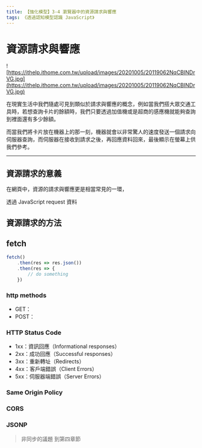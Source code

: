 ```yaml
---
title: 【強化模型】3-4 瀏覽器中的資源請求與響應
tags: 《透過認知模型認識 JavaScript》
---
```


# 資源請求與響應

![https://ithelp.ithome.com.tw/upload/images/20201005/20119062NqCBINDrVG.jpg](https://ithelp.ithome.com.tw/upload/images/20201005/20119062NqCBINDrVG.jpg)

在現實生活中我們隨處可見到類似於請求與響應的概念，例如當我們搭大眾交通工具時，若想查詢卡片的餘額時，我們只要透過加值機或是超商的感應機就能夠查詢到裡面還有多少餘額。

而當我們將卡片放在機器上的那一刻，機器就會以非常驚人的速度發送一個請求向伺服器查詢，而伺服器在接收到請求之後，再回應資料回來，最後顯示在螢幕上供我們參考。

---

## 資源請求的意義

在網頁中，資源的請求與響應更是相當常見的一環，
<!-- server response -->



透過 JavaScript request 資料

## 資源請求的方法

<!-- 資源請求方法的前言 -->

## fetch

```js
fetch()
    .then(res => res.json())
    .then(res => {
        // do something
    })
```

### http methods
- GET：
- POST：

### HTTP Status Code

- 1xx：資訊回應（Informational responses）
- 2xx：成功回應（Successful responses）
- 3xx：重新轉址（Redirects）
- 4xx：客戶端錯誤（Client Errors）
- 5xx：伺服器端錯誤（Server Errors）


### Same Origin Policy
### CORS
### JSONP





> 非同步的議題 到第四章節